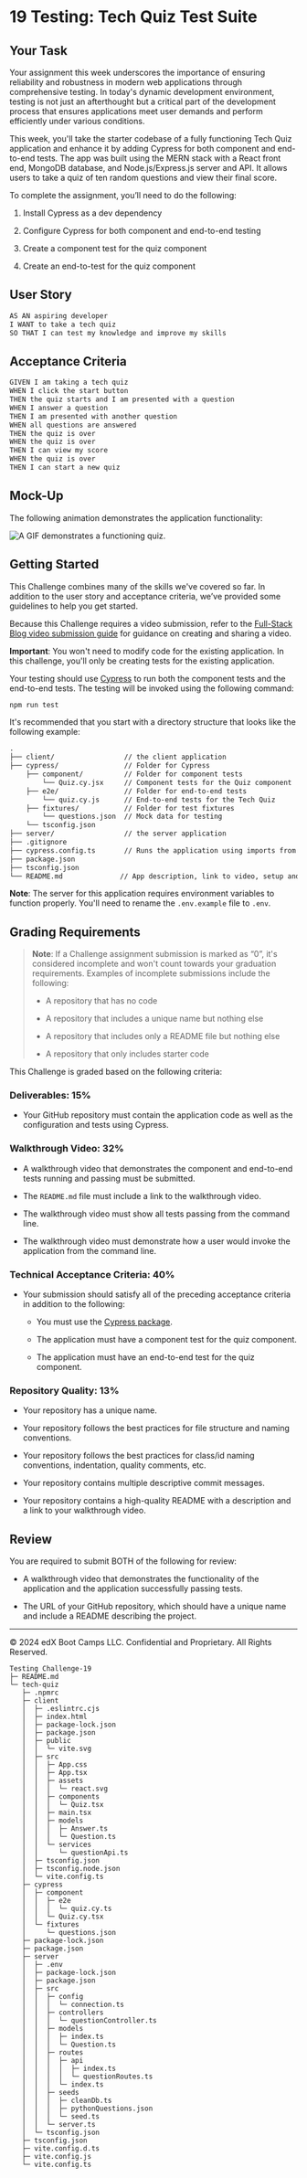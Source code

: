 # 19 Testing: Tech Quiz Test Suite

## Your Task

Your assignment this week underscores the importance of ensuring reliability and robustness in modern web applications through comprehensive testing. In today's dynamic development environment, testing is not just an afterthought but a critical part of the development process that ensures applications meet user demands and perform efficiently under various conditions.

This week, you'll take the starter codebase of a fully functioning Tech Quiz application and enhance it by adding Cypress for both component and end-to-end tests. The app was built using the MERN stack with a React front end, MongoDB database, and Node.js/Express.js server and API. It allows users to take a quiz of ten random questions and view their final score.

To complete the assignment, you’ll need to do the following:

1. Install Cypress as a dev dependency

2. Configure Cypress for both component and end-to-end testing

3. Create a component test for the quiz component

4. Create an end-to-test for the quiz component

## User Story

```md
AS AN aspiring developer
I WANT to take a tech quiz
SO THAT I can test my knowledge and improve my skills
```

## Acceptance Criteria

```md
GIVEN I am taking a tech quiz
WHEN I click the start button
THEN the quiz starts and I am presented with a question
WHEN I answer a question
THEN I am presented with another question
WHEN all questions are answered
THEN the quiz is over
WHEN the quiz is over
THEN I can view my score
WHEN the quiz is over
THEN I can start a new quiz
```

## Mock-Up

The following animation demonstrates the application functionality:

![A GIF demonstrates a functioning quiz.](./Assets/19-testing-homework-demo.gif)

## Getting Started

This Challenge combines many of the skills we've covered so far. In addition to the user story and acceptance criteria, we’ve provided some guidelines to help you get started.

Because this Challenge requires a video submission, refer to the [Full-Stack Blog video submission guide](https://coding-boot-camp.github.io/full-stack/computer-literacy/video-submission-guide) for guidance on creating and sharing a video.

**Important**: You won't need to modify code for the existing application. In this challenge, you'll only be creating tests for the existing application.

Your testing should use [Cypress](https://docs.cypress.io/guides/overview/why-cypress) to run both the component tests and the end-to-end tests. The testing will be invoked using the following command:

```bash
npm run test
```

It's recommended that you start with a directory structure that looks like the following example:

```md
.
├── client/                 // the client application
├── cypress/                // Folder for Cypress
    ├── component/          // Folder for component tests
        └── Quiz.cy.jsx     // Component tests for the Quiz component
    ├── e2e/                // Folder for end-to-end tests
        └── quiz.cy.js      // End-to-end tests for the Tech Quiz
    ├── fixtures/           // Folder for test fixtures
        └── questions.json  // Mock data for testing
    └── tsconfig.json
├── server/                 // the server application
├── .gitignore
├── cypress.config.ts       // Runs the application using imports from lib/
├── package.json
├── tsconfig.json
└── README.md              // App description, link to video, setup and usage instructions           
```

**Note**: The server for this application requires environment variables to function properly. You'll need to rename the `.env.example` file to `.env`.

## Grading Requirements

> **Note**: If a Challenge assignment submission is marked as “0”, it's considered incomplete and won't count towards your graduation requirements. Examples of incomplete submissions include the following:
>
> * A repository that has no code
>
> * A repository that includes a unique name but nothing else
>
> * A repository that includes only a README file but nothing else
>
> * A repository that only includes starter code

This Challenge is graded based on the following criteria:

### Deliverables: 15%

* Your GitHub repository must contain the application code as well as the configuration and tests using Cypress.

### Walkthrough Video: 32%

* A walkthrough video that demonstrates the component and end-to-end tests running and passing must be submitted.

* The `README.md` file must include a link to the walkthrough video.

* The walkthrough video must show all tests passing from the command line.

* The walkthrough video must demonstrate how a user would invoke the application from the command line.

### Technical Acceptance Criteria: 40%

* Your submission should satisfy all of the preceding acceptance criteria in addition to the following:

  * You must use the [Cypress package](https://www.npmjs.com/package/cypress).

  * The application must have a component test for the quiz component.

  * The application must have an end-to-end test for the quiz component.

### Repository Quality: 13%

* Your repository has a unique name.

* Your repository follows the best practices for file structure and naming conventions.

* Your repository follows the best practices for class/id naming conventions, indentation, quality comments, etc.

* Your repository contains multiple descriptive commit messages.

* Your repository contains a high-quality README with a description and a link to your walkthrough video.

## Review

You are required to submit BOTH of the following for review:

* A walkthrough video that demonstrates the functionality of the application and the application successfully passing tests.

* The URL of your GitHub repository, which should have a unique name and include a README describing the project.

---
© 2024 edX Boot Camps LLC. Confidential and Proprietary. All Rights Reserved.



```
Testing Challenge-19
├─ README.md
└─ tech-quiz
   ├─ .npmrc
   ├─ client
   │  ├─ .eslintrc.cjs
   │  ├─ index.html
   │  ├─ package-lock.json
   │  ├─ package.json
   │  ├─ public
   │  │  └─ vite.svg
   │  ├─ src
   │  │  ├─ App.css
   │  │  ├─ App.tsx
   │  │  ├─ assets
   │  │  │  └─ react.svg
   │  │  ├─ components
   │  │  │  └─ Quiz.tsx
   │  │  ├─ main.tsx
   │  │  ├─ models
   │  │  │  ├─ Answer.ts
   │  │  │  └─ Question.ts
   │  │  └─ services
   │  │     └─ questionApi.ts
   │  ├─ tsconfig.json
   │  ├─ tsconfig.node.json
   │  └─ vite.config.ts
   ├─ cypress
   │  ├─ component
   │  │  ├─ e2e
   │  │  │  └─ quiz.cy.ts
   │  │  └─ Quiz.cy.tsx
   │  └─ fixtures
   │     └─ questions.json
   ├─ package-lock.json
   ├─ package.json
   ├─ server
   │  ├─ .env
   │  ├─ package-lock.json
   │  ├─ package.json
   │  ├─ src
   │  │  ├─ config
   │  │  │  └─ connection.ts
   │  │  ├─ controllers
   │  │  │  └─ questionController.ts
   │  │  ├─ models
   │  │  │  ├─ index.ts
   │  │  │  └─ Question.ts
   │  │  ├─ routes
   │  │  │  ├─ api
   │  │  │  │  ├─ index.ts
   │  │  │  │  └─ questionRoutes.ts
   │  │  │  └─ index.ts
   │  │  ├─ seeds
   │  │  │  ├─ cleanDb.ts
   │  │  │  ├─ pythonQuestions.json
   │  │  │  └─ seed.ts
   │  │  └─ server.ts
   │  └─ tsconfig.json
   ├─ tsconfig.json
   ├─ vite.config.d.ts
   ├─ vite.config.js
   └─ vite.config.ts

```